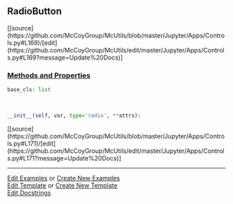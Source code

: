 ## <a id="McUtils.Jupyter.Apps.Controls.RadioButton">RadioButton</a> 
<div class="docs-source-link" markdown="1">
[[source](https://github.com/McCoyGroup/McUtils/blob/master/Jupyter/Apps/Controls.py#L169)/[edit](https://github.com/McCoyGroup/McUtils/edit/master/Jupyter/Apps/Controls.py#L169?message=Update%20Docs)]
</div>



<div class="collapsible-section">
 <div class="collapsible-section collapsible-section-header" markdown="1">
 
### <a class="collapse-link" data-toggle="collapse" href="#methods">Methods and Properties</a> <a class="float-right" data-toggle="collapse" href="#methods"><i class="fa fa-chevron-down"></i></a>

 </div>
 <div class="collapsible-section collapsible-section-body collapse" id="methods" markdown="1">

```python
base_cls: list
```
<a id="McUtils.Jupyter.Apps.Controls.RadioButton.__init__" class="docs-object-method">&nbsp;</a> 
```python
__init__(self, var, type='radio', **attrs): 
```
<div class="docs-source-link" markdown="1">
[[source](https://github.com/McCoyGroup/McUtils/blob/master/Jupyter/Apps/Controls.py#L171)/[edit](https://github.com/McCoyGroup/McUtils/edit/master/Jupyter/Apps/Controls.py#L171?message=Update%20Docs)]
</div>

 </div>
</div>




___

[Edit Examples](https://github.com/McCoyGroup/McUtils/edit/gh-pages/ci/examples/McUtils/Jupyter/Apps/Controls/RadioButton.md) or 
[Create New Examples](https://github.com/McCoyGroup/McUtils/new/gh-pages/?filename=ci/examples/McUtils/Jupyter/Apps/Controls/RadioButton.md) <br/>
[Edit Template](https://github.com/McCoyGroup/McUtils/edit/gh-pages/ci/docs/McUtils/Jupyter/Apps/Controls/RadioButton.md) or 
[Create New Template](https://github.com/McCoyGroup/McUtils/new/gh-pages/?filename=ci/docs/templates/McUtils/Jupyter/Apps/Controls/RadioButton.md) <br/>
[Edit Docstrings](https://github.com/McCoyGroup/McUtils/edit/master/Jupyter/Apps/Controls.py#L169?message=Update%20Docs)